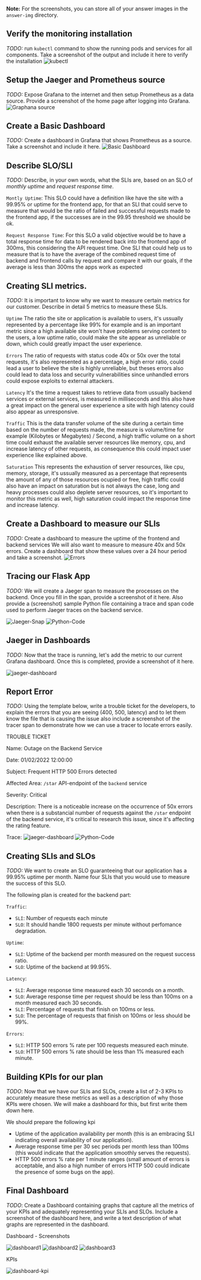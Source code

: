 **Note:** For the screenshots, you can store all of your answer images in the `answer-img` directory.

## Verify the monitoring installation

*TODO:* run `kubectl` command to show the running pods and services for all components. Take a screenshot of the output and include it here to verify the installation
![kubectl](./answer-img/kubectl-resources.png)

## Setup the Jaeger and Prometheus source
*TODO:* Expose Grafana to the internet and then setup Prometheus as a data source. Provide a screenshot of the home page after logging into Grafana.
![Graphana source](./answer-img/simple-dashboard.png)

## Create a Basic Dashboard
*TODO:* Create a dashboard in Grafana that shows Prometheus as a source. Take a screenshot and include it here.
![Basic Dashboard](./answer-img/graphana-prometheus.png)

## Describe SLO/SLI
*TODO:* Describe, in your own words, what the SLIs are, based on an SLO of *monthly uptime* and *request response time*.

`Montly Uptime`: This SLO could have a definition like have the site with a 99.95% or uptime for the frontend app, for that an SLI that could serve to measure that would be the ratio of failed and successful requests made to the frontend app, if the successes are in the 99.95 threshold we should be ok.

`Request Response Time`: For this SLO a valid objective would be to have a total response time for data to be rendered back into the frontend app of 300ms, this considering the API request time. One SLI that could help us to measure that is to have the average of the combined request time of backend and frontend calls by request and compare it with our goals, if the average is less than 300ms the apps work as expected

## Creating SLI metrics.
*TODO:* It is important to know why we want to measure certain metrics for our customer. Describe in detail 5 metrics to measure these SLIs.

`Uptime` The ratio the site or application is available to users, it's ussually represented by a percentage like 99% for example and is an important metric since a high available site won't have problems serving content to the users, a low uptime ratio, could make the site appear as unreliable or down, which could greatly impact the user experience.

`Errors` The ratio of requests with status code 40x or 50x over the total requests, it's also represented as a percentage, a high error ratio, could lead a user to believe the site is highly unreliable, but theses errors also could lead to data loss and security vulnerabilities since unhandled errors could expose exploits to external attackers.

`Latency` It's the time a request takes to retrieve data from ussually backend services or external services, is measured in milliseconds and this also have a great impact on the general user experience a site with high latency could also appear as unresponsive.

`Traffic` This is the data transfer volume of the site during a certain time based on the number of requests made, the measure is volume/time for example (Kilobytes or Megabytes) / Second, a high traffic volume on a short time could exhaust the available server resources like memory, cpu, and increase latency of other requests, as consequence this could impact user experience like explained above. 

`Saturation` This represents the exhaustion of server resources, like cpu, memory, storage, it's ussually measured as a percentage that represents the amount of any of those resources ocupied or free, high traffic could also have an impact on saturation but is not always the case, long and heavy processes could also deplete server resources, so it's important to monitor this metric as well, high saturation could impact the response time and increase latency. 

## Create a Dashboard to measure our SLIs
*TODO:* Create a dashboard to measure the uptime of the frontend and backend services We will also want to measure to measure 40x and 50x errors. Create a dashboard that show these values over a 24 hour period and take a screenshot.
![Errors](./answer-img/Errors-4xx_5xx_24h.png)

## Tracing our Flask App
*TODO:*  We will create a Jaeger span to measure the processes on the backend. Once you fill in the span, provide a screenshot of it here. Also provide a (screenshot) sample Python file containing a trace and span code used to perform Jaeger traces on the backend service.

![Jaeger-Snap](./answer-img/jaeger-snap-config.png)
![Python-Code](./answer-img/snap-code-python.png)

## Jaeger in Dashboards
*TODO:* Now that the trace is running, let's add the metric to our current Grafana dashboard. Once this is completed, provide a screenshot of it here.

![jaeger-dashboard](./answer-img/jaeger-on-dashboard.png)

## Report Error
*TODO:* Using the template below, write a trouble ticket for the developers, to explain the errors that you are seeing (400, 500, latency) and to let them know the file that is causing the issue also include a screenshot of the tracer span to demonstrate how we can use a tracer to locate errors easily.

TROUBLE TICKET

Name: Outage on the Backend Service

Date: 01/02/2022 12:00:00

Subject: Frequent HTTP 500 Errors detected

Affected Area: `/star` API-endpoint of the `backend` service

Severity: Critical

Description: There is a noticeable increase on the occurrence of 50x errors when there is a substancial number of requests against the `/star` endpoint of the backend service, it's critical to research this issue, since it's affecting the rating feature.

Trace:
![jaeger-dashboard](./answer-img/tracing-star.png)
![Python-Code](./answer-img/snap-code-python.png)

## Creating SLIs and SLOs
*TODO:* We want to create an SLO guaranteeing that our application has a 99.95% uptime per month. Name four SLIs that you would use to measure the success of this SLO.

The following plan is created for the backend part:

`Traffic`:
* `SLI`: Number of requests each minute 
* `SLO`: It should handle 1800 requests per minute without perfomance degradation.

`Uptime`:
* `SLI`: Uptime of the backend per month measured on the request success ratio. 
* `SLO`: Uptime of the backend at 99.95%.

`Latency`:
* `SLI`: Average response time measured each 30 seconds on a month. 
* `SLO`: Average response time per request should be less than 100ms on a month measured each 30 seconds.
* `SLI`: Percentage of requests that finish on 100ms or less. 
* `SLO`: The percentage of requests that finish on 100ms or less should be 99%.

`Errors`:
* `SLI`: HTTP 500 errors % rate per 100 requests measured each minute. 
* `SLO`: HTTP 500 errors % rate should be less than 1% measured each minute.

## Building KPIs for our plan
*TODO*: Now that we have our SLIs and SLOs, create a list of 2-3 KPIs to accurately measure these metrics as well as a description of why those KPIs were chosen. We will make a dashboard for this, but first write them down here.

We should prepare the following kpi
* Uptime of the application availability per month (this is an embracing SLI indicating overall availability of our application).
* Average response time per 30 sec periods per month less than 100ms (this would indicate that the application smoothly serves the requests).
* HTTP 500 errors % rate per 1 minute ranges (small amount of errors is acceptable, and also a high number of errors HTTP 500 could indicate the presence of some bugs on the app).

## Final Dashboard
*TODO*: Create a Dashboard containing graphs that capture all the metrics of your KPIs and adequately representing your SLIs and SLOs. Include a screenshot of the dashboard here, and write a text description of what graphs are represented in the dashboard. 

Dashboard - Screenshots

![dashboard1](./answer-img/dashboard1.png)
![dashboard2](./answer-img/dashboard2.png)
![dashboard3](./answer-img/dashboard3.png)

KPIs

![dashboard-kpi](./answer-img/dashboard-kpi.png)
